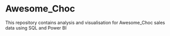 # Awesome_Choc
This repository contains analysis and visualisation for Awesome_Choc sales data using SQL and Power BI
